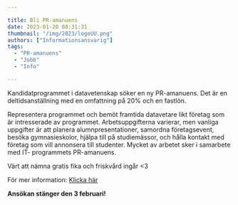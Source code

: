 ```yaml
---

title: Bli PR-amanuens 
date: 2023-01-20 08:31:31
thumbnail: "/img/2023/logoUU.png"
authors: ["Informationsansvarig"]
tags: 
  - "PR-amanuens"
  - "Jobb"
  - "Info"

---
```

Kandidatprogrammet i datavetenskap söker en ny PR-amanuens. Det är en deltidsanställning med en omfattning på 20% och en fastlön.

Representera programmet och bemöt framtida datavetare likt företag som är intresserade av programmet. Arbetsuppgifterna varierar, men vanliga uppgifter är att planera alumnpresentationer, samordna företagsevent, besöka gymnasieskolor, hjälpa till på studiemässor, och hålla kontakt med företag som vill annonsera till studenter. Mycket av arbetet sker i samarbete med IT- programmets PR-amanuens.

Värt att nämna gratis fika och friskvård ingår <3

För mer information: [Klicka här](]https://uu.varbi.com/what:job/jobID:580559/)

**Ansökan stänger den 3 februari!**